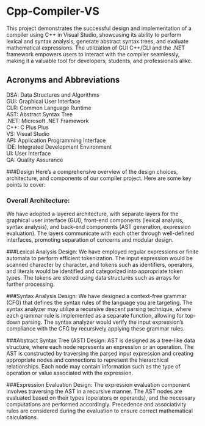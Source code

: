 # Cpp-Compiler-VS
This project demonstrates the successful design and implementation of a compiler using C++ in Visual Studio, showcasing its ability to perform lexical and syntax analysis, generate abstract syntax trees, and evaluate mathematical expressions. The utilization of GUI C++/CLI and the .NET framework empowers users to interact with the compiler seamlessly, making it a valuable tool for developers, students, and professionals alike.

## Acronyms and Abbreviations
DSA: Data Structures and Algorithms  
GUI: Graphical User Interface  
CLR: Common Language Runtime  
AST: Abstract Syntax Tree  
.NET: Microsoft .NET Framework  
C++: C Plus Plus  
VS: Visual Studio  
API: Application Programming Interface  
IDE: Integrated Development Environment  
UI: User Interface  
QA: Quality Assurance  

###Design
Here’s a comprehensive overview of the design choices, architecture, and components of our compiler project. Here are some key points to cover:

### Overall Architecture: 
We have adopted a layered architecture, with separate layers for the graphical user interface (GUI), front-end components (lexical analysis, syntax analysis), and back-end components (AST generation, expression evaluation). The layers communicate with each other through well-defined interfaces, promoting separation of concerns and modular design.

###Lexical Analysis Design:
We have employed regular expressions or finite automata to perform efficient tokenization. The input expression would be scanned character by character, and tokens such as identifiers, operators, and literals would be identified and categorized into appropriate token types. The tokens are stored using data structures such as arrays for further processing.

###Syntax Analysis Design:
We have designed a context-free grammar (CFG) that defines the syntax rules of the language you are targeting. The syntax analyzer may utilize a recursive descent parsing technique, where each grammar rule is implemented as a separate function, allowing for top-down parsing. The syntax analyzer would verify the input expression’s compliance with the CFG by recursively applying these grammar rules.

###Abstract Syntax Tree (AST) Design:
AST is designed as a tree-like data structure, where each node represents an expression or an operation. The AST is constructed by traversing the parsed input expression and creating appropriate nodes and connections to represent the hierarchical relationships. Each node may contain information such as the type of operation or value associated with the expression.

###Expression Evaluation Design:
The expression evaluation component involves traversing the AST in a recursive manner. The AST nodes are evaluated based on their types (operators or operands), and the necessary computations are performed accordingly. Precedence and associativity rules are considered during the evaluation to ensure correct mathematical calculations.
